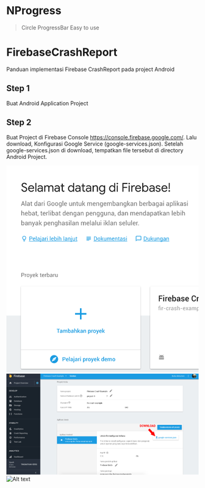 # NProgress
> Circle ProgressBar
> Easy to use

# FirebaseCrashReport
Panduan implementasi Firebase CrashReport pada project Android


## Step 1
Buat Android Application Project

## Step 2
Buat Project di Firebase Console https://console.firebase.google.com/.
Lalu download, Konfigurasi Google Service (google-services.json).
Setelah google-services.json di download, tempatkan file tersebut di directory Android Project.

![Alt text](https://github.com/opannapo/FirebaseCrashReport/blob/master/images/step2_1.jpg "Output")
![Alt text](https://github.com/opannapo/FirebaseCrashReport/blob/master/images/Step2_2.jpg "Output")
![Alt text](https://github.com/opannapo/FirebaseCrashReport/blob/master/images/Step2_3.jpg "Output")



